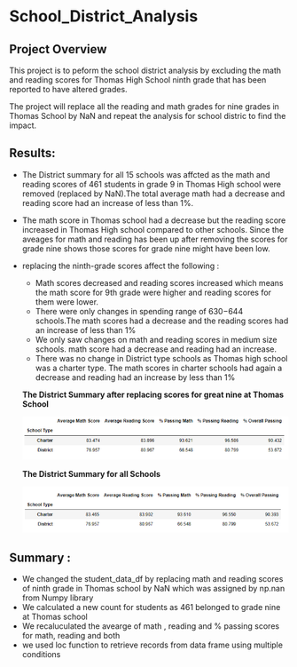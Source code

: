 # School_District_Analysis

## Project Overview

This project is to peform the school district analysis by excluding the math and reading scores for Thomas High School ninth grade that has been reported to have altered grades.

The project will replace all the reading and math grades for nine grades in Thomas School by NaN and repeat the analysis for school distric to find the impact. 


## Results:

- The District summary for all 15 schools was affcted as the math and reading scores of 461 students in grade 9 in Thomas High school were removed (replaced by NaN).The total average math had a decrease and reading score had an increase of less than 1%.
      
- The math score in Thomas school had a decrease but the reading score increased in Thomas High school compared to other schools. Since the aveages for math and reading has been up after removing the scores for grade nine shows those scores for grade nine might have been low.

- replacing the ninth-grade scores affect the following :

    - Math scores decreased and reading scores increased which means the math score for 9th grade were higher and reading scores for them were lower.
    - There were only changes in spending range of $630-$644 schools.The math scores had a decrease and the reading scores had an increase of less than 1%
    - We only saw changes on math and reading scores in medium size schools. math score had a decrease and reading had an increase. 
    - There was no change in District type schools as Thomas high school was a charter type. The math scores in charter schools had again a decrease and reading had an increase by less than 1%
    
    **The District Summary after replacing scores for great nine at Thomas School**
    
    ![District Summary after replacing grade 9th scores by NaN](Resources/new_district_summary.png)
    
     **The District Summary for all Schools**
    
    ![Destrict summary for all grades](Resources/distric_summary.png) 
    
    
## Summary :
- We changed the student_data_df by replacing math and reading scores of ninth grade in Thomas school by NaN which was assigned by np.nan from Numpy library
- We calculated a new count for students as 461 belonged to grade nine at Thomas school
- We recaluculated the avearge of math , reading and % passing scores for math, reading and both
- we used loc function to retrieve records from data frame using multiple conditions

  
